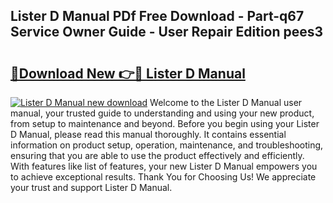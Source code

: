 ## Lister D Manual PDf Free Download - Part-q67 Service Owner Guide - User Repair Edition pees3

# <h2><a href="http://cf14793.oget.top/?id=Lister+D+Manual">🔗Download New 👉🔴 Lister D Manual</a></h2>

[![Lister D Manual new download](https://i.imgur.com/5g1atiW.png)](http://cf14793.oget.top/?id=Lister+D+Manual)
Welcome to the Lister D Manual user manual, your trusted guide to understanding and using your new product, from setup to maintenance and beyond. Before you begin using your Lister D Manual, please read this manual thoroughly. It contains essential information on product setup, operation, maintenance, and troubleshooting, ensuring that you are able to use the product effectively and efficiently. With features like list of features, your new Lister D Manual empowers you to achieve exceptional results. Thank You for Choosing Us! We appreciate your trust and support Lister D Manual.
